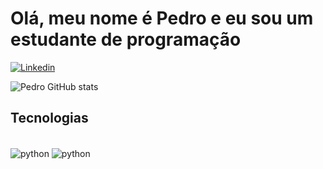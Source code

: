 # Olá, meu nome é Pedro e eu sou um estudante de programação
[![Linkedin](https://img.shields.io/badge/LinkedIn-0077B5?style=for-the-badge&logo=linkedin&logoColor=white)](https://www.linkedin.com/in/pedro-ricardo-gomes-de-souza-ab30aa29a/)

![Pedro GitHub stats](https://github-readme-stats.vercel.app/api?username=Pedro-RGS&theme=radical&show_icons=true)

## Tecnologias
<div style="display: inline_block"><br/>
 <img align="center" alt="python" src="https://img.shields.io/badge/Python-3776AB?style=for-the-badge&logo=python&logoColor=white"/>
 <img align="center" alt="python" src="https://img.shields.io/badge/Java-ED8B00?style=for-the-badge&logo=openjdk&logoColor=white"/>
</div>

